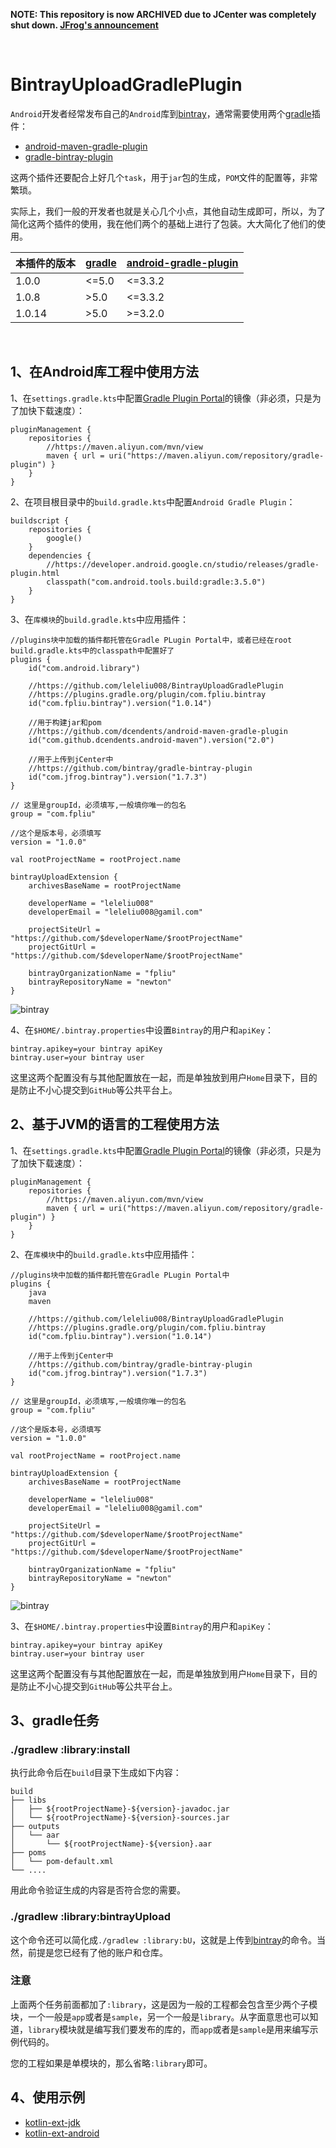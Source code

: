 **NOTE: This repository is now ARCHIVED due to JCenter was completely shut down. [JFrog's announcement](https://jfrog.com/blog/into-the-sunset-bintray-jcenter-gocenter-and-chartcenter/)**

<br>

# BintrayUploadGradlePlugin

`Android`开发者经常发布自己的`Android`库到[bintray](https://bintray.com/)，通常需要使用两个[gradle](http://blog.fpliu.com/it/software/gradle)插件：

- [android-maven-gradle-plugin](https://github.com/dcendents/android-maven-gradle-plugin)
- [gradle-bintray-plugin](https://github.com/bintray/gradle-bintray-plugin)

这两个插件还要配合上好几个`task`，用于`jar`包的生成，`POM`文件的配置等，非常繁琐。

实际上，我们一般的开发者也就是关心几个小点，其他自动生成即可，所以，为了简化这两个插件的使用，我在他们两个的基础上进行了包装。大大简化了他们的使用。

|本插件的版本|[gradle](https://gradle.org/releases)|[android-gradle-plugin](https://developer.android.com/studio/releases/gradle-plugin#updating-gradle)|
|-|-|-|
|1.0.0|<=5.0|<=3.3.2|
|1.0.8|>5.0|<=3.3.2|
|1.0.14|>5.0|>=3.2.0|
<br>

## 1、在Android库工程中使用方法

1、在`settings.gradle.kts`中配置[Gradle Plugin Portal](https://plugins.gradle.org)的镜像（非必须，只是为了加快下载速度）：
```
pluginManagement {
    repositories {
        //https://maven.aliyun.com/mvn/view
        maven { url = uri("https://maven.aliyun.com/repository/gradle-plugin") }
    }
}
```

2、在项目根目录中的`build.gradle.kts`中配置`Android Gradle Plugin`：
```
buildscript {
    repositories {
        google()
    }
    dependencies {
        //https://developer.android.google.cn/studio/releases/gradle-plugin.html
        classpath("com.android.tools.build:gradle:3.5.0")
    }
}
```


3、在`库模块`的`build.gradle.kts`中应用插件：
```
//plugins块中加载的插件都托管在Gradle PLugin Portal中，或者已经在root build.gradle.kts中的classpath中配置好了
plugins {
    id("com.android.library")
    
    //https://github.com/leleliu008/BintrayUploadGradlePlugin
    //https://plugins.gradle.org/plugin/com.fpliu.bintray
    id("com.fpliu.bintray").version("1.0.14")

    //用于构建jar和pom
    //https://github.com/dcendents/android-maven-gradle-plugin
    id("com.github.dcendents.android-maven").version("2.0")
        
    //用于上传到jCenter中
    //https://github.com/bintray/gradle-bintray-plugin
    id("com.jfrog.bintray").version("1.7.3")
}

// 这里是groupId，必须填写,一般填你唯一的包名
group = "com.fpliu"

//这个是版本号，必须填写
version = "1.0.0"

val rootProjectName = rootProject.name

bintrayUploadExtension {
    archivesBaseName = rootProjectName

    developerName = "leleliu008"
    developerEmail = "leleliu008@gamil.com"

    projectSiteUrl = "https://github.com/$developerName/$rootProjectName"
    projectGitUrl = "https://github.com/$developerName/$rootProjectName"

    bintrayOrganizationName = "fpliu"
    bintrayRepositoryName = "newton"
}
```
![bintray](bintray.png)


4、在`$HOME/.bintray.properties`中设置`Bintray`的用户和`apiKey`：
```
bintray.apikey=your bintray apiKey
bintray.user=your bintray user
```
这里这两个配置没有与其他配置放在一起，而是单独放到用户`Home`目录下，目的是防止不小心提交到`GitHub`等公共平台上。

## 2、基于JVM的语言的工程使用方法

1、在`settings.gradle.kts`中配置[Gradle Plugin Portal](https://plugins.gradle.org)的镜像（非必须，只是为了加快下载速度）：
```
pluginManagement {
    repositories {
        //https://maven.aliyun.com/mvn/view
        maven { url = uri("https://maven.aliyun.com/repository/gradle-plugin") }
    }
}
```

2、在`库模块`中的`build.gradle.kts`中应用插件：
```
//plugins块中加载的插件都托管在Gradle PLugin Portal中
plugins {
    java
    maven
    
    //https://github.com/leleliu008/BintrayUploadGradlePlugin
    //https://plugins.gradle.org/plugin/com.fpliu.bintray
    id("com.fpliu.bintray").version("1.0.14")

    //用于上传到jCenter中
    //https://github.com/bintray/gradle-bintray-plugin
    id("com.jfrog.bintray").version("1.7.3")
}

// 这里是groupId，必须填写,一般填你唯一的包名
group = "com.fpliu"

//这个是版本号，必须填写
version = "1.0.0"

val rootProjectName = rootProject.name

bintrayUploadExtension {
    archivesBaseName = rootProjectName

    developerName = "leleliu008"
    developerEmail = "leleliu008@gamil.com"

    projectSiteUrl = "https://github.com/$developerName/$rootProjectName"
    projectGitUrl = "https://github.com/$developerName/$rootProjectName"

    bintrayOrganizationName = "fpliu"
    bintrayRepositoryName = "newton"
}
```
![bintray](bintray.png)


3、在`$HOME/.bintray.properties`中设置`Bintray`的用户和`apiKey`：
```
bintray.apikey=your bintray apiKey
bintray.user=your bintray user
```
这里这两个配置没有与其他配置放在一起，而是单独放到用户`Home`目录下，目的是防止不小心提交到`GitHub`等公共平台上。

## 3、gradle任务

### ./gradlew :library:install
执行此命令后在`build`目录下生成如下内容：
```
build
├── libs
│   ├── ${rootProjectName}-${version}-javadoc.jar
│   └── ${rootProjectName}-${version}-sources.jar
├── outputs
│   └── aar
│       └── ${rootProjectName}-${version}.aar
├── poms
│   └── pom-default.xml
└── ....
```
用此命令验证生成的内容是否符合您的需要。


### ./gradlew :library:bintrayUpload
这个命令还可以简化成`./gradlew :library:bU`，这就是上传到[bintray](https://bintray.com/)的命令。当然，前提是您已经有了他的账户和仓库。

### 注意
上面两个任务前面都加了`:library`，这是因为一般的工程都会包含至少两个子模块，一个一般是`app`或者是`sample`，另一个一般是`library`。从字面意思也可以知道，`library`模块就是编写我们要发布的库的，而`app`或者是`sample`是用来编写示例代码的。

您的工程如果是单模块的，那么省略`:library`即可。

## 4、使用示例
- [kotlin-ext-jdk](https://github.com/leleliu008/kotlin-ext-jdk)
- [kotlin-ext-android](https://github.com/leleliu008/kotlin-ext-android)
